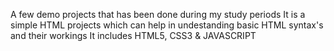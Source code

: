 A few demo projects that has been done during my study periods
It is a simple HTML projects which can help in undestanding basic HTML syntax's and their workings
It includes HTML5, CSS3 & JAVASCRIPT
